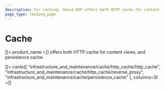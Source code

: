 ```yaml
---
description: For caching, Ibexa DXP offers both HTTP cache for content views, and persistence cache.
page_type: landing_page
---
```


# Cache

[[= product_name =]] offers both HTTP cache for content views, and persistence cache.

[[= cards([
    "infrastructure_and_maintenance/cache/http_cache/http_cache",
    "infrastructure_and_maintenance/cache/http_cache/reverse_proxy",
    "infrastructure_and_maintenance/cache/persistence_cache"
], columns=3) =]]
